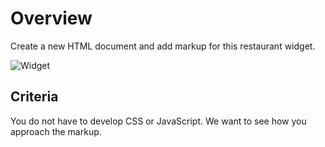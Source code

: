 # Overview

Create a new HTML document and add markup for this restaurant widget.

![Widget](https://github.com/o3world/front-end-interview/blob/feature-revisions-062017/4-widget/widget.jpg)

## Criteria

<!-- * Use semantic markup
* Use BEM methodology when creating class names -->

You do not have to develop CSS or JavaScript. We want to see how you
approach the markup.
